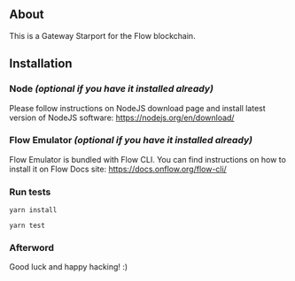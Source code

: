 ## About

This is a Gateway Starport for the Flow blockchain.

## Installation

### Node _(optional if you have it installed already)_

Please follow instructions on NodeJS download page and install latest version of NodeJS software:
https://nodejs.org/en/download/

### Flow Emulator _(optional if you have it installed already)_

Flow Emulator is bundled with Flow CLI. You can find instructions on how to install it on Flow Docs site:
https://docs.onflow.org/flow-cli/

### Run tests

`yarn install`

`yarn test`

### Afterword

Good luck and happy hacking! :)
